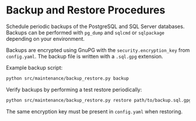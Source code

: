 # Backup and Restore Procedures

Schedule periodic backups of the PostgreSQL and SQL Server databases. Backups can be performed with `pg_dump` and `sqlcmd` or `sqlpackage` depending on your environment.

Backups are encrypted using GnuPG with the `security.encryption_key` from
`config.yaml`.  The backup file is written with a `.sql.gpg` extension.

Example backup script:

```bash
python src/maintenance/backup_restore.py backup
```

Verify backups by performing a test restore periodically:

```bash
python src/maintenance/backup_restore.py restore path/to/backup.sql.gpg
```

The same encryption key must be present in `config.yaml` when restoring.
